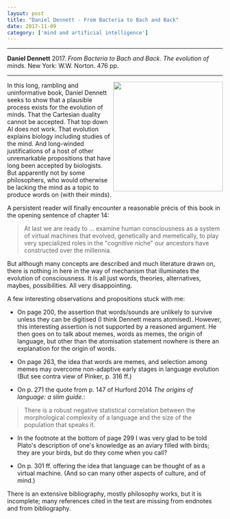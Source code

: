 ```yaml
---
layout: post
title: "Daniel Dennett - From Bacteria to Bach and Back"
date: 2017-11-09
category: ['mind and artificial intelligence']
---
```


***
<b>Daniel Dennett</b> 2017. _From Bacteria to Bach and Back.  The evolution of minds._ New York: W.W. Norton. 476 pp.

***

<img align="right" src="http://cdn.wwnorton.com/dam_booktitles/270/img/cover/9780393242072_300.jpeg"  width="256"  alt="" />

In this long, rambling and uninformative book, Daniel Dennett seeks to show that a plausible process exists for the evolution of minds. That the Cartesian duality cannot be accepted. That top down AI does not work. That evolution explains biology including studies of the mind.  And long-winded justifications of a host of other unremarkable propositions that have long been accepted by biologists.  But apparently not by some philosophers, who would otherwise be lacking the mind as a topic to produce words on (with their minds).   

A persistent reader will finally encounter a reasonable précis of this book in the opening sentence of chapter 14:

> At last we are ready to ... examine human consciousness as a system of virtual machines that evolved, genetically and memetically, to play very specialized roles in the "cognitive niche" our ancestors have constructed over the millennia.

But although many concepts are described and much literature drawn on, there is nothing in here in the way of mechanism that illuminates the evolution of consciousness.  It is all just words, theories, alternatives, maybes, possibilities.  All very disappointing.

A few interesting observations and propositions stuck with me:

* On page 200, the assertion that words/sounds are unlikely to survive unless they can be digitised (I think Dennett means atomised). However, this interesting assertion is not supported by a reasoned argument. He then goes on to talk about memes, words as memes, the origin of language, but other than the atomisation statement nowhere is there an explanation for the origin of words.

* On page 263, the idea that words are memes, and selection among memes may overcome non-adaptive early stages in language evolution (But see contra view of Pinker, p. 316 ff.)

* On p. 271 the quote from p. 147 of Hurford 2014 _The origins of language: a slim guide._:

> There is a robust negative statistical correlation between the morphological complexity of a language and the size of the population that speaks it.   

* In the footnote at the bottom of page 299 I was very glad to be told Plato's description of one's knowledge as an aviary filled with birds; they are your birds, but do they come when you call?

* On p. 301 ff. offering the idea that language can be thought of as a virtual machine.  (And so can many other aspects of culture, and of mind.) 

There is an extensive bibliography, mostly philosophy works, but it is incomplete; many references cited in the text are missing from endnotes and from bibliography.  
